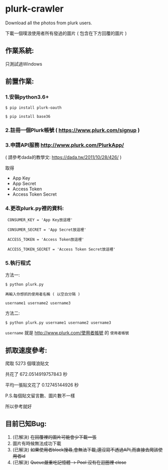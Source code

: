 plurk-crawler
=========================================================
Download all the photos from plurk users.

下載一個噗浪使用者所有發過的圖片 ( 包含在下方回覆的圖片 )


作業系統:
---
只測試過Windows

前置作業:
---

### 1.安裝python3.6+

   `$ pip install plurk-oauth `
 
   `$ pip install base36 `

### 2.註冊一個Plurk帳號 ( https://www.plurk.com/signup )

### 3.申請API服務 http://www.plurk.com/PlurkApp/ 

  ( 請參考dada的教學文: https://dada.tw/2011/10/28/426/ )

  取得

+   App Key
+   App Secret 
+   Access Token  
+   Access Token Secret
    

### 4.更改plurk.py裡的資料:

     CONSUMER_KEY = 'App Key放這裡'

     CONSUMER_SECRET = 'App Secret放這裡'

     ACCESS_TOKEN = 'Access Token放這裡'

     ACCESS_TOKEN_SECRET = 'Access Token Secret放這裡'

### 5.執行程式

方法一:

    $ python plurk.py

    再輸入你想抓的使用者名稱 ( 以空白分隔 )

    username1 username2 username3

方法二:

    $ python plurk.py username1 username2 username3

`username` 就是 http://www.plurk.com/使用者帳號 的 `使用者帳號`

抓取速度參考:
---

爬取 5273 個噗浪貼文

共花了 672.0514919757843 秒

平均一張貼文花了 0.12745144926 秒

P.S.每個貼文留言數、圖片數不一樣

所以參考就好

目前已知Bug:
---
1. (已解決) ~~在回覆裡的圖片可能會少下載一張~~
2. 圖片有時候無法成功下載
3. (已解決) ~~如果使用者block搜尋,會無法下載,還沒寫不透過API,而直接去爬該使用者id~~
4. (已解決) ~~Queue嚴重吃記憶體 -> Pool 沒有在迴圈裡 close~~
